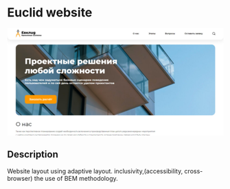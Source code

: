 # Euclid website

![screenshot site](img/screenshot-site.jpg)

## Description
Website layout using adaptive layout. inclusivity,(accessibility, cross-browser) the use of BEM methodology.

